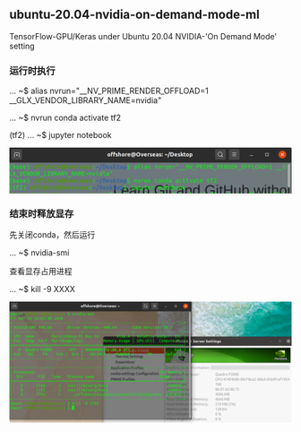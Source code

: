 ## ubuntu-20.04-nvidia-on-demand-mode-ml

TensorFlow-GPU/Keras under Ubuntu 20.04 NVIDIA-'On Demand Mode' setting

### 运行时执行

... ~$ alias nvrun="\_\_NV_PRIME_RENDER_OFFLOAD=1 \_\_GLX_VENDOR_LIBRARY_NAME=nvidia"

... ~$ nvrun conda activate tf2

(tf2) ... ~$ jupyter notebook

<img src='./Screenshot from 2020-04-24 17-47-08.png' align='center' />

### 结束时释放显存

先关闭conda，然后运行

... ~$ nvidia-smi

查看显存占用进程

... ~$ kill -9 XXXX

<img src='./Screenshot from 2020-04-24 18-13-57.png' align='center' />
